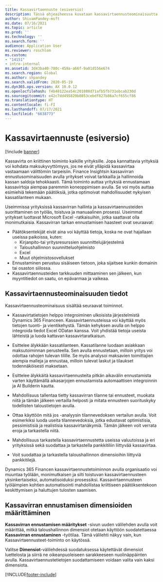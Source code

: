 ```yaml
---
title: Kassavirtaennuste (esiversio)
description: Tässä ohjeaiheessa kuvataan kassavirtaennusteominaisuutta.
author: ShivamPandey-msft
ms.date: 07/16/2021
ms.topic: article
ms.prod: ''
ms.technology: ''
ms.search.form: ''
audience: Application User
ms.reviewer: roschlom
ms.custom:
- "14151"
- intro-internal
ms.assetid: 3d43ba40-780c-459a-a66f-9a01d556e674
ms.search.region: Global
ms.author: shpandey
ms.search.validFrom: 2020-05-19
ms.dyn365.ops.version: AX 10.0.12
ms.openlocfilehash: f4b48122ea54c201888d71afb5fb731ebcab230d
ms.sourcegitcommit: e42c7dd495829b0853cebdf827b86a7cf655cf86
ms.translationtype: HT
ms.contentlocale: fi-FI
ms.lasthandoff: 07/17/2021
ms.locfileid: "6638773"
---
```

# <a name="cash-flow-forecast-preview"></a>Kassavirtaennuste (esiversio)

[!include [banner](../includes/banner.md)]

Kassavirta on kriittinen toiminto kaikille yrityksille. Jopa kannattavia yrityksiä voi kohdata maksukyvyttömyys, jos ne eivät ylläpidä kassavirtaa vastaamaan välittömiin tarpeisiin. Finance Insightsin kassavirran ennustusominaisuuden avulla yritykset voivat tarkkailla ja hallinnoida kassan saldoja tehokkaasti. Tämä toiminto auttaa yrityksiä ennustamaan kassavirtoja aiempaa paremmin koneoppimisen avulla. Se voi myös auttaa esimiehiä tekemään päätöksiä, jotka optimoivat mahdollisuudet nykyisen kassatilanteen mukaan. 

Useimmissa yrityksissä kassavirran hallinta ja kassavirtaennusteiden suorittaminen on työläs, toistuva ja manuaalinen prosessi. Useimmat yritykset luottavat Microsoft Excel -ratkaisuihin, jotka saattavat olla monimutkaisia. Kassavirran tarkan ennustamisen haasteet ovat seuraavat:

- Päätöksentekijät eivät aina voi käyttää tietoja, koska ne ovat hajallaan useissa paikoissa, kuten: 
  - Kirjanpito-tai yritysresurssien suunnittelujärjestelmä
  - Taloushallinnon suunnitteluohjelmisto
  - Excel
  - Muut ohjelmistosovellukset 
- Ennustaminen perustuu sisäiseen tietoon, joka sijaitsee kunkin domainin tai osaston siilossa.
- Kassavirtaennusteiden tarkkuuden mittaaminen sen jälkeen, kun myyntitiedot on saatu, on epävarmaa ja vaikeaa.
    
## <a name="details-of-the-cash-flow-forecasts-capability"></a>Kassavirtaennusteominaisuuden tiedot
Kassavirtaennusteominaisuus sisältää seuraavat toiminnot. 

- Kassavirtatietojen helppo integroiminen ulkoisista järjestelmistä Dynamics 365 Financeen. Kassavirtaennusteissa voi käyttää myös tietojen tuonti- ja vientikehystä. Tämän kehyksen avulla on helppo integroida tiedot Excel ODatan kanssa. Voit yhdistää tietoja useista lähteistä ja luoda kattavan kassavirtaratkaisun. 

- Esittelee älykkään kassatilanteen. Kassatilanne luodaan asiakkaan maksutoiminnan perusteella. Sen avulla ennustetaan, milloin yritys voi odottaa rahojen tulevan tilille. Se myös analysoi maksavien toimittajien aiempia malleja ja ennustaa, milloin tulevat laskut ja tilaukset todennäköisesti maksetaan. 

- Esittelee älykkäitä kassavirtaennusteita pitkän aikavälin ennustamista varten käyttämällä aikasarjojen ennustamista automaattisen integroinnin ja AI Builderin kautta.

- Mahdollisuus tallentaa tietty kassavirran tilanne tai ennusteet, muokata niitä ja tämän jälkeen vertailla helposti ja mitata ennusteen suorituskyky todellisten taloustietojen avulla.

- Ottaa käyttöön mitä jos -analyysin tilannevedoksen vertailun avulla. Voit esimerkiksi luoda useita tilannevedoksia, jotka edustavat optimistisia, pessimistisiä ja realistisia kassavirtanäkymiä. Tämän jälkeen voit verrata eroja ja tarkastella niitä.

- Mahdollisuus tarkastella kassavirtaennustetta useissa valuutoissa ja eri yrityksissä sekä suodattaa ja tarkastella pankkitiliin liittyvää kassavirtaa. 

- Voit suodattaa ja tarkastella taloushallinnon dimensioihin liittyviä pankkitilejä.

Dynamics 365 Financen kassavirtaennustetoiminnon avulla organisaatio voi muuntaa työlään, monimutkaisen ja silti toistuvan kassavirtaennusteen yksinkertaiseksi, automatisoiduksi prosessiksi. Kassavirtaennusteen työläimpien kohtien automatisointi mahdollistaa kriittiseen päätöksentekoon keskittymisen ja haluttujen tulosten saamisen.

## <a name="setting-up-dimensions-for-cash-flow-forecasting"></a>Kassavirran ennustamisen dimensioiden määrittäminen
**Kassavirran ennustamisen määritykset** -sivun uuden välilehden avulla voit määrittää, mitkä taloushallinnon dimensiot otetaan käyttöön suodatettaessa **Kassavirran ennustaminen** -työtilaa. Tämä välilehti näkyy vain, kun Kassavirtaennusteet-toiminto on käytössä. 

Valitse **Dimensiot**-välilehdessä suodatuksessa käytettävät dimensiot luettelosta ja siirrä ne oikeanpuoleiseen sarakkeeseen nuolinäppäinten avulla. Kassavirtaennustetietojen suodattamiseen voidaan valita vain kaksi dimensiota. 

[!INCLUDE[footer-include](../../includes/footer-banner.md)]
